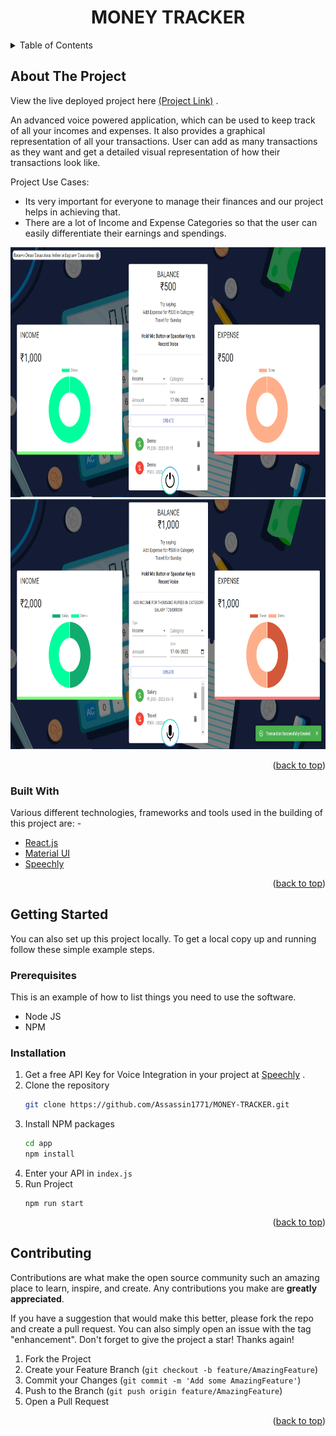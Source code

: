   <h1 align="center">MONEY TRACKER</h1>

<!-- TABLE OF CONTENTS -->
<details>
  <summary>Table of Contents</summary>
  <ol>
    <li>
      <a href="#about-the-project">About The Project</a>
      <ul>
        <li><a href="#built-with">Built With</a></li>
      </ul>
    </li>
    <li>
      <a href="#getting-started">Getting Started</a>
      <ul>
        <li><a href="#prerequisites">Prerequisites</a></li>
        <li><a href="#installation">Installation</a></li>
      </ul>
    </li>
    <li><a href="#contributing">Contributing</a></li>
  </ol>
</details>

<!-- ABOUT THE PROJECT -->

## About The Project

View the live deployed project here <a href="https://money-tracker-2-assassin1771.netlify.app/" target="_blank">(Project Link)</a> .

An advanced voice powered application, which can be used to keep track of all your incomes and expenses. It also provides a graphical representation of all your transactions. User can add as many transactions as they want and get a detailed visual representation of how their transactions look like.

Project Use Cases:

- Its very important for everyone to manage their finances and our project helps in achieving that.
- There are a lot of Income and Expense Categories so that the user can easily differentiate their earnings and spendings.

<p align="center">
<img height="400px" width="800px" src="/SS/3.png">
  <br>
  <img height="400px" width="800px" src="/SS/4.png">
</p>



<p align="right">(<a href="#top">back to top</a>)</p>

### Built With

Various different technologies, frameworks and tools used in the building of this project are: -

- [React.js](https://reactjs.org/)
- [Material UI](https://mui.com/)
- [Speechly](https://www.speechly.com/)

<p align="right">(<a href="#top">back to top</a>)</p>

<!-- GETTING STARTED -->

## Getting Started

You can also set up this project locally.
To get a local copy up and running follow these simple example steps.

### Prerequisites

This is an example of how to list things you need to use the software.

- Node JS
- NPM

### Installation

1. Get a free API Key for Voice Integration in your project at [Speechly](https://www.speechly.com/) .
2. Clone the repository
   ```sh
   git clone https://github.com/Assassin1771/MONEY-TRACKER.git
   ```
3. Install NPM packages
   ```sh
   cd app
   npm install 
   ```
4. Enter your API in `index.js`
5. Run Project
   ```
   npm run start
   ```

<p align="right">(<a href="#top">back to top</a>)</p>

<!-- CONTRIBUTING -->

## Contributing

Contributions are what make the open source community such an amazing place to learn, inspire, and create. Any contributions you make are **greatly appreciated**.

If you have a suggestion that would make this better, please fork the repo and create a pull request. You can also simply open an issue with the tag "enhancement".
Don't forget to give the project a star! Thanks again!

1. Fork the Project
2. Create your Feature Branch (`git checkout -b feature/AmazingFeature`)
3. Commit your Changes (`git commit -m 'Add some AmazingFeature'`)
4. Push to the Branch (`git push origin feature/AmazingFeature`)
5. Open a Pull Request

<p align="right">(<a href="#top">back to top</a>)</p>
